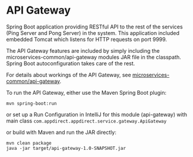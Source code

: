 # API Gateway

Spring Boot application providing RESTful API to the rest of the services (Ping Server and Pong Server) in the system. This application included embedded Tomcat which listens for HTTP requests on port 9999.

The API Gateway features are included by simply including the microservices-common/api-gateway modules JAR file in the classpath. Spring Boot autoconfiguration takes care of the rest.

For details about workings of the API Gateway, see [microservices-common/api-gateway](../../microservices-common/api-gateway).

To run the API Gateway, either use the Maven Spring Boot plugin:

```
mvn spring-boot:run
```

or set up a Run Configuration in IntelliJ for this module (api-gateway) with main class `com.appdirect.appdirect.service.gateway.ApiGateway`

or build with Maven and run the JAR directly:

```
mvn clean package
java -jar target/api-gateway-1.0-SNAPSHOT.jar
```

